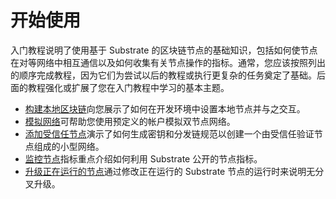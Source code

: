 # 开始使用

入门教程说明了使用基于 Substrate 的区块链节点的基础知识，包括如何使节点在对等网络中相互通信以及如何收集有关节点操作的指标。通常，您应该按照列出的顺序完成教程，因为它们为尝试以后的教程或执行更复杂的任务奠定了基础。后面的教程强化或扩展了您在入门教程中学习的基本主题。

- [构建本地区块链](./build-local-blockchain.md)向您展示了如何在开发环境中设置本地节点并与之交互。
- [模拟网络](./simulate-network.md)可帮助您使用预定义的帐户模拟双节点网络。
- [添加受信任节点](./trusted-network.md)演示了如何生成密钥和分发链规范以创建一个由受信任验证节点组成的小型网络。
- [监控节点](./node-metrics.md)指标重点介绍如何利用 Substrate 公开的节点指标。
- [升级正在运行的节点](./forkless-upgrade.md)通过修改正在运行的 Substrate 节点的运行时来说明无分叉升级。